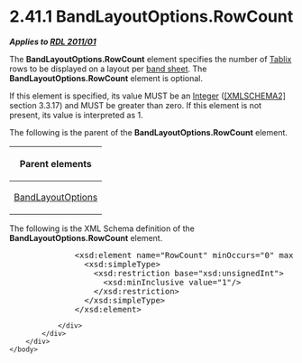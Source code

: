 <html dir="LTR" xmlns:mshelp="http://msdn.microsoft.com/mshelp" xmlns:ddue="http://ddue.schemas.microsoft.com/authoring/2003/5" xmlns:xlink="http://www.w3.org/1999/xlink" xmlns:tool="http://www.microsoft.com/tooltip">
    <head>
        <meta http-equiv="Content-Type" content="text/html; CHARSET=utf-8"></meta>
        <meta name="save" content="history"></meta>
        <title>2.41.1 BandLayoutOptions.RowCount</title>
        <xml>
            <mshelp:toctitle title="2.41.1 BandLayoutOptions.RowCount"></mshelp:toctitle>
            <mshelp:rltitle title="[MS-RDL]: BandLayoutOptions.RowCount"></mshelp:rltitle>
            <mshelp:keyword index="A" term="1267ecd8-7916-4078-a44f-eb714b28cc29"></mshelp:keyword>
            <mshelp:attr name="DCSext.ContentType" value="open specification"></mshelp:attr>
            <mshelp:attr name="AssetID" value="1267ecd8-7916-4078-a44f-eb714b28cc29"></mshelp:attr>
            <mshelp:attr name="TopicType" value="kbRef"></mshelp:attr>
            <mshelp:attr name="DCSext.Title" value="[MS-RDL]: BandLayoutOptions.RowCount" />
        </xml>
    </head>
    <body>
        <div id="header">
            <h1 class="heading">2.41.1 BandLayoutOptions.RowCount</h1>
        </div>
        <div id="mainSection">
            <div id="mainBody">
                <div id="allHistory" class="saveHistory"></div>
                <div id="sectionSection0" class="section" name="collapseableSection">
                    

<p><b><i>Applies to </i></b><a href="bf2bab1a-b608-4bcc-b718-1cc1baa9579c.html"><b><i>RDL 2011/01</i></b></a></p>

<p>The <b>BandLayoutOptions.RowCount</b> element specifies the
number of <a href="e42fb86e-799a-4202-8845-ac38831efccb.html">Tablix</a> rows
to be displayed on a layout per <a href="b2482b3f-74ab-4ca8-a9e5-c07955011743.html#gt_6c7eeeab-a086-4cb1-9fe9-781d7af793ae">band sheet</a>. The <b>BandLayoutOptions.RowCount</b>
element is optional.</p>

<p>If this element is specified, its value MUST be an <a href="176fbb59-c3e2-430c-b1bb-37fd15df813e.html">Integer</a> (<a href="https://go.microsoft.com/fwlink/?LinkId=90610">[XMLSCHEMA2]</a> section
3.3.17) and MUST be greater than zero. If this element is not present, its
value is interpreted as 1.</p>

<p>The following is the parent of the <b>BandLayoutOptions.RowCount</b>
element.</p>

<table>
 <thead>
  <tr>
   <th>
   <p>Parent elements</p>
   </th>
  </tr>
 </thead>
 <tr>
  <td>
  <p><a href="10738c86-0779-4107-997f-924a8a27c8f2.html">BandLayoutOptions</a></p>
  </td>
 </tr>
</table>

<p>The following is the XML Schema definition of the <b>BandLayoutOptions.RowCount</b>
element.</p>

<dl>
<dd>
<div><pre>         &lt;xsd:element name=&quot;RowCount&quot; minOccurs=&quot;0&quot; maxOccurs=&quot;1&quot;&gt;
           &lt;xsd:simpleType&gt;
             &lt;xsd:restriction base=&quot;xsd:unsignedInt&quot;&gt;
               &lt;xsd:minInclusive value=&quot;1&quot;/&gt;
             &lt;/xsd:restriction&gt;
           &lt;/xsd:simpleType&gt;
         &lt;/xsd:element&gt;
</pre></div>
</dd></dl>


                </div>
            </div>
        </div>
    </body>
</html>